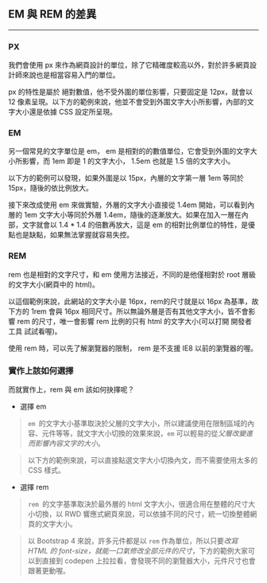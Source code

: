 ## EM 與 REM 的差異
---
### PX

我們會使用 px 來作為網頁設計的單位，除了它精確度較高以外，對於許多網頁設計師來說也是相當容易入門的單位。

px 的特性是屬於 絕對數值，他不受外圍的單位影響，只要固定是 12px，就會以 12 像素呈現。以下方的範例來說，他並不會受到外圍文字大小所影響，內部的文字大小還是依據 CSS 設定所呈現。

### EM

另一個常見的文字單位是 em， em 是相對的的數值單位，它會受到外圍的文字大小所影響，而 1em 即是 1 的文字大小， 1.5em 也就是 1.5 倍的文字大小。

以下方的範例可以發現，如果外圍是以 15px，內層的文字第一層 1em 等同於 15px，隨後的依比例放大。

接下來改成使用 em 來做實驗，外層的文字大小直接從 1.4em 開始，可以看到內層的 1em 文字大小等同於外層 1.4em，隨後的逐漸放大。如果在加入一層在內部，文字就會以 1.4 * 1.4 的倍數再放大，這是 em 的相對比例單位的特性，是優點也是缺點，如果無法掌握就容易失控。

### REM

rem 也是相對的文字尺寸，和 em 使用方法接近，不同的是他僅相對於 root 層級的文字大小(網頁中的 html)。

以這個範例來說，此網站的文字大小是 16px，rem的尺寸就是以 16px 為基準，故下方的 1rem 會與 16px 相同尺寸。所以無論外層是否有其他文字大小，皆不會影響 rem 的尺寸，唯一會影響 rem 比例的只有 html 的文字大小(可以打開 開發者工具 試試看喔)。

使用 rem 時，可以先了解瀏覽器的限制， rem 是不支援 IE8 以前的瀏覽器的喔。

### 實作上該如何選擇

而就實作上，rem 與 em 該如何抉擇呢？
+ 選擇 em

> `em `的文字大小基準取決於父層的文字大小，所以建議使用在限制區域的內容、元件等等，就文字大小切換的效果來說，`em` 可以輕易的從*父層改變進而影響內容文字的大小*。

> 以下方的範例來說，可以直接點選文字大小切換內文，而不需要使用太多的 CSS 樣式。

+ 選擇 rem

> `rem `的文字基準取決於最外層的 html 文字大小，很適合用在整體的尺寸大小切換，以 RWD 響應式網頁來說，可以依據不同的尺寸，統一切換整體網頁的文字大小。

> 以 Bootstrap 4 來說，許多元件都是以 `rem` 作為單位，所以只要*改寫 HTML 的 font-size，就能一口氣修改全部元件的尺寸*，下方的範例大家可以到直接到 codepen 上拉拉看，會發現不同的瀏覽器大小，元件尺寸也會跟著更動喔。